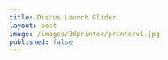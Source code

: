 ```yaml
---
title: Discus Launch Glider
layout: post
image: /images/3dprinter/printerv1.jpg
published: false
---
```


<!-- more -->